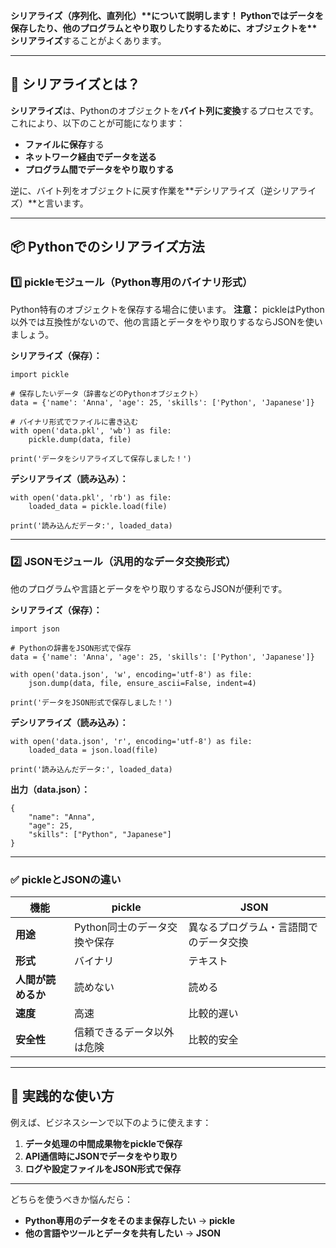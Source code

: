 **シリアライズ（序列化、直列化）\**について説明します！
Pythonではデータを保存したり、他のプログラムとやり取りしたりするために、オブジェクトを\**シリアライズ**することがよくあります。

------

## 🌟 **シリアライズとは？**

**シリアライズ**は、Pythonのオブジェクトを**バイト列に変換**するプロセスです。
これにより、以下のことが可能になります：

- **ファイルに保存**する
- **ネットワーク経由でデータを送る**
- **プログラム間でデータをやり取りする**

逆に、バイト列をオブジェクトに戻す作業を**デシリアライズ（逆シリアライズ）**と言います。

------

## 📦 **Pythonでのシリアライズ方法**

### 1️⃣ **pickleモジュール**（Python専用のバイナリ形式）

Python特有のオブジェクトを保存する場合に使います。
**注意：** pickleはPython以外では互換性がないので、他の言語とデータをやり取りするならJSONを使いましょう。

**シリアライズ（保存）：**

```
import pickle

# 保存したいデータ（辞書などのPythonオブジェクト）
data = {'name': 'Anna', 'age': 25, 'skills': ['Python', 'Japanese']}

# バイナリ形式でファイルに書き込む
with open('data.pkl', 'wb') as file:
    pickle.dump(data, file)

print('データをシリアライズして保存しました！')
```

**デシリアライズ（読み込み）：**

```
with open('data.pkl', 'rb') as file:
    loaded_data = pickle.load(file)

print('読み込んだデータ:', loaded_data)
```

------

### 2️⃣ **JSONモジュール**（汎用的なデータ交換形式）

他のプログラムや言語とデータをやり取りするならJSONが便利です。

**シリアライズ（保存）：**

```
import json

# Pythonの辞書をJSON形式で保存
data = {'name': 'Anna', 'age': 25, 'skills': ['Python', 'Japanese']}

with open('data.json', 'w', encoding='utf-8') as file:
    json.dump(data, file, ensure_ascii=False, indent=4)

print('データをJSON形式で保存しました！')
```

**デシリアライズ（読み込み）：**

```
with open('data.json', 'r', encoding='utf-8') as file:
    loaded_data = json.load(file)

print('読み込んだデータ:', loaded_data)
```

**出力（data.json）：**

```
{
    "name": "Anna",
    "age": 25,
    "skills": ["Python", "Japanese"]
}
```

------

### ✅ **pickleとJSONの違い**

| 機能               | pickle                       | JSON                                   |
| ------------------ | ---------------------------- | -------------------------------------- |
| **用途**           | Python同士のデータ交換や保存 | 異なるプログラム・言語間でのデータ交換 |
| **形式**           | バイナリ                     | テキスト                               |
| **人間が読めるか** | 読めない                     | 読める                                 |
| **速度**           | 高速                         | 比較的遅い                             |
| **安全性**         | 信頼できるデータ以外は危険   | 比較的安全                             |

------

## 🚀 **実践的な使い方**

例えば、ビジネスシーンで以下のように使えます：

1. **データ処理の中間成果物をpickleで保存**
2. **API通信時にJSONでデータをやり取り**
3. **ログや設定ファイルをJSON形式で保存**

------

どちらを使うべきか悩んだら：

- **Python専用のデータをそのまま保存したい** → **pickle**
- **他の言語やツールとデータを共有したい** → **JSON**